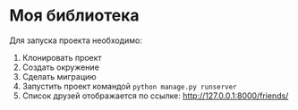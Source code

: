 # Моя библиотека

Для запуска проекта необходимо: 

1. Клонировать проект
2. Создать окружение
3. Сделать миграцию
4. Запустить проект командой ```python manage.py runserver```
5. Список друзей отображается по ссылке:
http://127.0.0.1:8000/friends/


